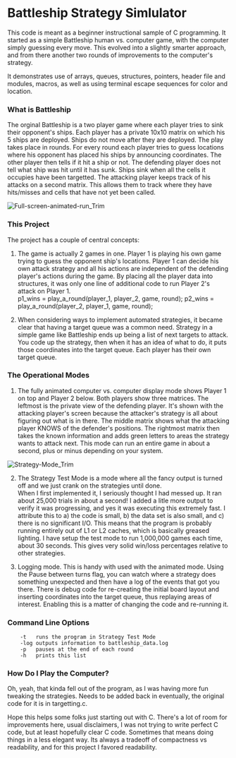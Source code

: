 # Battleship Strategy Simlulator

This code is meant as a beginner instructional sample of C programming.  It started as a simple Battleship human vs. computer game, with the computer simply guessing every move.   This evolved into a slightly smarter approach, and from there another two rounds of improvements to the computer's strategy.

It demonstrates use of arrays, queues, structures, pointers, header file and modules, macros, as well as using terminal escape sequences for color and location.

### What is Battleship
The orginal Battleship is a two player game where each player tries to sink their opponent's ships.  Each player has a private 10x10 matrix on which
his 5 ships are deployed.  Ships do not move after they are deployed.  The play takes place in rounds.  For every round each player 
tries to guess locations where his opponent has placed his ships by announcing coordinates.  The other player then tells if it hit a 
ship or not.   The defending player does not tell what ship was hit until it has sunk.  Ships sink when all the cells it occupies 
have been targetted.  The attacking player keeps track of his attacks on a second matrix.  This allows them to track where they have 
hits/misses and cells that have not yet been called.

![Full-screen-animated-run_Trim](https://user-images.githubusercontent.com/15236281/114796337-8edbb600-9d45-11eb-8fcd-f912261dfc7c.gif)

### This Project
The project has a couple of central concepts:

1) The game is actually 2 games in one.  Player 1 is playing his own game trying to
guess the opponent ship's locations.  Player 1 can decide his own attack strategy and all his
actions are independent of the defending player's actions during the game.  By placing all the player data into structures,
it was only one line of additional code to run Player 2's attack on Player 1.   
		p1_wins = play_a_round(player_1, player_2, game, round);
		p2_wins = play_a_round(player_2, player_1, game, round);
    
2) When considering ways to implement automated strategies, it became clear that having
a target queue was a common need.  Strategy in a simple game like Battleship ends up 
being a list of next targets to attack.  You code up the strategy, then when it has 
an idea of what to do, it puts those coordinates into the target queue.   Each player has
their own target queue.

### The Operational Modes
1) The fully animated computer vs. computer display mode shows Player 1 on top and Player 2 below.  Both players show three
matrices.  The leftmost is the private view of the defending player.  It's shown with the attacking player's screen because
the attacker's strategy is all about figuring out what is in there.  The middle matrix shows what the attacking player KNOWS of the
defender's positions.  The rightmost matrix then takes the known information and adds green letters to areas the strategy 
wants to attack next.  This mode can run an entire game in about a second, plus or minus depending on your system.

![Strategy-Mode_Trim](https://user-images.githubusercontent.com/15236281/114796351-93a06a00-9d45-11eb-9a84-fd5dd55d957b.gif)

2) The Strategy Test Mode is a mode where all the fancy output is turned off and we just crank on the strategies until done.  
When I first implemented it, I seriously thought I had messed up.  It ran about 25,000 trials in about a second!  I added a litle
more output to verify it was progressing, and yes it was executing this extremely fast.  I attribute this to a) the code is small, 
b) the data set is also small, and c) there is no significant I/O.  This means that the program is probably running entirely out of L1 or L2
caches, which is basically greased lighting.  I have setup the test mode to run 1,000,000 games each time, about 30 seconds.  This gives
very solid win/loss percentages relative to other strategies.

3) Logging mode.  This is handy with used with the animated mode.  Using the Pause between turns flag, you can watch where a strategy does something
unexpected and then have a log of the events that got you there.  There is debug code for re-creating the initial board layout and inserting
coordinates into the target queue, thus replaying areas of interest.  Enabling this is a matter of changing the code and re-running it.

### Command Line Options
		-t   runs the program in Strategy Test Mode
		-log outputs information to battleship_data.log
		-p   pauses at the end of each round
		-h   prints this list

### How Do I Play the Computer?
Oh, yeah, that kinda fell out of the program, as I was having more fun tweaking the strategies.  Needs to be added back in eventually,
the original code for it is in targetting.c.

Hope this helps some folks just starting out with C.   There's a lot of room for improvements here, usual disclaimers, I was not
trying to write perfect C code, but at least hopefully clear C code.  Sometimes that means doing things in a less elegant way. Its always
a tradeoff of compactness vs readability, and for this project I favored readability.





